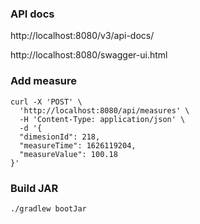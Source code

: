 ### API docs

http://localhost:8080/v3/api-docs/

http://localhost:8080/swagger-ui.html

### Add measure

```
curl -X 'POST' \
  'http://localhost:8080/api/measures' \
  -H 'Content-Type: application/json' \
  -d '{
  "dimesionId": 218,
  "measureTime": 1626119204,
  "measureValue": 100.18
}'
```

### Build JAR

`./gradlew bootJar`
